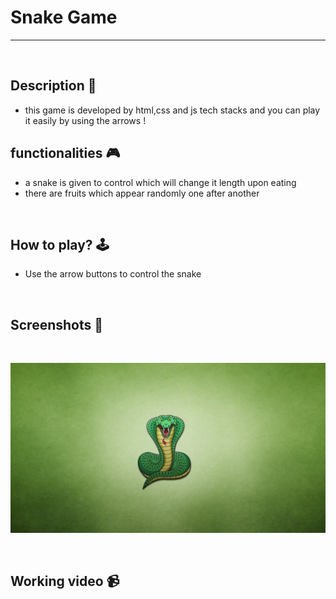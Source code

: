 # **Snake Game** 

---

<br>

## **Description 📃** 
- this game is developed by html,css and js tech stacks and you can play it easily by using the arrows !

## **functionalities 🎮** 
- a snake is given to control which will change it length upon eating
- there are fruits which appear randomly one after another
<br>

## **How to play? 🕹️**

- Use the arrow buttons to control the snake
<br>

## **Screenshots 📸**
<br>

![image](../../assets/images/Snake_Game.png)

<br>


## **Working video 📹**
<!-- add your working video over here -->
